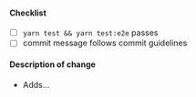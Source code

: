 #### Checklist

-   [ ] `yarn test && yarn test:e2e` passes
-   [ ] commit message follows commit guidelines

#### Description of change

-   Adds...
